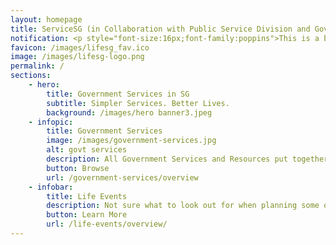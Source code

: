 ```yaml
---
layout: homepage
title: ServiceSG (in Collaboration with Public Service Division and GovTech)
notification: <p style="font-size:16px;font-family:poppins">This is a beta site to bring government services and resources closer to you. Try it out and <a href="/feedback/">let us know what you think!</a></p>
favicon: /images/lifesg_fav.ico
image: /images/lifesg-logo.png
permalink: /
sections:
    - hero:
        title: Government Services in SG
        subtitle: Simpler Services. Better Lives.
        background: /images/hero banner3.jpeg
    - infopic:
        title: Government Services
        image: /images/government-services.jpg
        alt: govt services
        description: All Government Services and Resources put together for you. In one place.
        button: Browse
        url: /government-services/overview
    - infobar:
        title: Life Events
        description: Not sure what to look out for when planning some of your major life decisions? Here are some recommendations for you.
        button: Learn More
        url: /life-events/overview/
---
```

